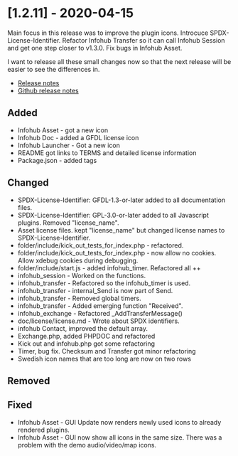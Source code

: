 # [1.2.11] - 2020-04-15
Main focus in this release was to improve the plugin icons. Introcuce SPDX-License-Identifier. Refactor Infohub Transfer so it can call Infohub Session and get one step closer to v1.3.0. Fix bugs in Infohub Asset. 

I want to release all these small changes now so that the next release will be easier to see the differences in.

* [Release notes](main,release_v1_v1v2_v1v2v11)
* [Github release notes](https://github.com/peterlembke/infohub/releases/tag/v1.2.11)

## Added
- Infohub Asset - got a new icon
- Infohub Doc - added a GFDL license icon
- Infohub Launcher - Got a new icon 
- README got links to TERMS and detailed license information
- Package.json - added tags

## Changed
- SPDX-License-Identifier: GFDL-1.3-or-later added to all documentation files.
- SPDX-License-Identifier: GPL-3.0-or-later added to all Javascript plugins. Removed "license_name".
- Asset license files. kept "license_name" but changed license names to SPDX-License-Identifier.
- folder/include/kick_out_tests_for_index.php - refactored.
- folder/include/kick_out_tests_for_index.php - now allow no cookies. Allow xdebug cookies during debugging.
- folder/include/start.js - added infohub_timer. Refactored all ++
- infohub_session - Worked on the functions.
- infohub_transfer - Refactored so the infohub_timer is used.
- infohub_transfer - internal_Send is now part of Send. 
- infohub_transfer - Removed global timers.
- infohub_transfer - Added emerging function "Received".
- infohub_exchange - Refactored _AddTransferMessage()
- doc/license/license.md - Wrote about SPDX identifiers.
- infohub Contact, improved the default array.
- Exchange.php, added PHPDOC and refactored
- Kick out and infohub.php got some refactoring
- Timer, bug fix. Checksum and Transfer got minor refactoring
- Swedish icon names that are too long are now on two rows

## Removed

## Fixed
- Infohub Asset - GUI Update now renders newly used icons to already rendered plugins.
- Infohub Asset - GUI now show all icons in the same size. There was a problem with the demo audio/video/map icons.
